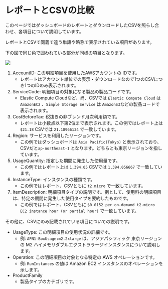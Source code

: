# レポートとCSVの比較

このページではダッシュボードのレポートとダウンロードしたCSVを照らし合わせ、各項目について説明しています。

レポートとCSVで同義で違う単語や略称で表示されている項目があります。

下の図で同じ色で囲われている部分が同様の項目となります。

![](../../.gitbook/assets/csv_report.png)

1. AccountID: この明細項目を使用したAWSアカウントの IDです。
   * レポートはアカウント単位での表示・ダウンロードなので1つのCSVにつき1つのIDのみ表示されます。
2. ServiceCode: 明細項目の対象になる製品の製品コードです。
   * Elastic Compute Cloudなど、尚、CSVでは `Elastic Compute Cloud` は `AmazonEC2` 、`Simple Storage Service` は `AmazonS3`などの製品コードで表示されます。
3. CostBeforeTax: 税抜きの非ブレンド月次利用額です。
   * レポートは小数点以下第2位まで表示されます。この例ではレポート上は `$21.18` CSVでは `21.18966134` で一致しています。
4. Region: サービスを利用したリージョンです。
   * この例ではダッシュボードは `Asia Pacific(Tokyo)` と表示されており、CSVだと`ap-northeast-1` となります。どちらとも東京リージョンを指しています。
5. UsageQuantity: 指定した期間に発生した使用量です。
   * この例ではレポート上は `1,394.05` CSVでは `1,394.056667` で一致しています。
6. InstanceType: インスタンスの種類です。
   * この例ではレポート、CSVともに `t2.micro` で一致しています。
7. ItemDescription: 明細項目タイプの説明です。例として、使用料の明細項目は、特定の期間に発生した使用タイプを要約したものです。
   * この例ではレポート、CSVともに `$0.0152 per on-demand t2.micro EC2 instance hour (or partial hour)` で一致しています。

その他に、CSVにのみ記載されている項目についての説明です。

* UsageType: この明細項目の使用状況の詳細です。
  * 例: `APN1-BoxUsage:m2.2xlarge` は、アジアパシフィック 東京リージョン の M2 ハイメモリダブルエクストララージインスタンスについて説明します。
* Operation: この明細項目の対象となる特定の AWS オペレーションです。
  * 例: `RunInstances` の値は Amazon EC2 インスタンスのオペレーションを示します。
* ProductFamily
  * 製品タイプのカテゴリです。

